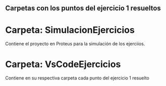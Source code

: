 
## **Carpetas con los puntos del ejercicio 1 resueltos**

# **Carpeta: SimulacionEjercicios**
  Contiene el proyecto en Proteus para la simulación de los ejerciios.<br />		

# **Carpeta: VsCodeEjercicios**
  Contiene en su respectiva carpeta cada punto del ejercicio 1 resuelto<br />	  



